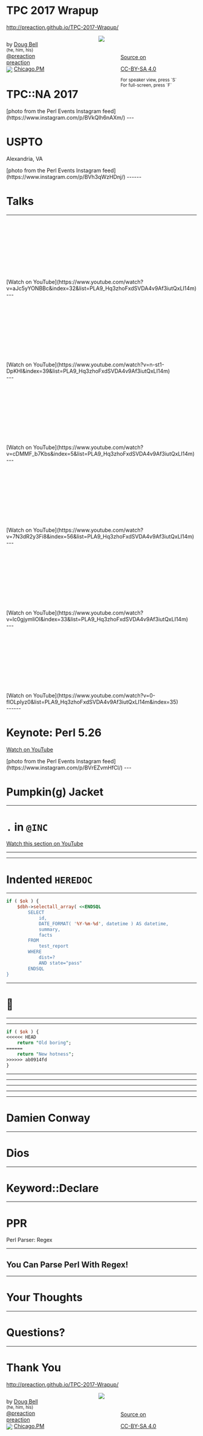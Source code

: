 
# TPC 2017 Wrapup

<http://preaction.github.io/TPC-2017-Wrapup/>

<div style="width: 40%; float: left">

by [Doug Bell](http://preaction.me)  
<small>(he, him, his)</small>  
[<i class="fa fa-twitter"></i> @preaction](http://twitter.com/preaction)  
[<i class="fa fa-github"></i> preaction](http://github.com/preaction)  
<img src="http://chicago.pm.org/theme/images/chicagopm-small.png" style="border: none; vertical-align: middle" />
[Chicago.PM](http://chicago.pm.org)  

</div>
<div style="width: 20%; float: left; text-align: center">
<img src="http://preaction.me/images/avatar-small.jpg" style="display: inline-block; max-width: 100%"/>
</div>
<div style="width: 40%; float: left">

<small> </small>  
<small> </small>  
[Source on <i class="fa fa-github"></i>](https://github.com/preaction/TPC-2017-Wrapup/)  

[CC-BY-SA 4.0](https://creativecommons.org/licenses/by-sa/4.0/legalcode)  

<small>
For speaker view, press `S`<br/>
For full-screen, press `F`
</small>
</div>

------
<!-- .slide: data-background-image="images/t-shirt.jpg" data-background-size="contain" data-background-position="center" data-background-repeat="no-repeat" data-background="#000" -->

# TPC::NA 2017

<span class="attrib" data-markdown>
[photo from the Perl Events Instagram feed](https://www.instagram.com/p/BVkQIh6nAXm/)
</span>
---
<!-- .slide: data-background-image="images/uspto-madison-room.jpg" data-background-size="contain" data-background-position="center" data-background-repeat="no-repeat" data-background="#000" -->

# USPTO

Alexandria, VA

<span class="attrib" data-markdown>
[photo from the Perl Events Instagram feed](https://www.instagram.com/p/BVh3qWzHDnj/)
</span>
------

# Talks

---

<!-- .slide: data-background-image="images/talk-joel-house.png" data-background-size="contain" data-background-position="center" data-background-repeat="no-repeat" data-background="#000" -->
<div data-markdown style="margin-top: 12em">
[Watch on YouTube](https://www.youtube.com/watch?v=aJc5yYONBBc&index=32&list=PLA9_Hq3zhoFxdSVDA4v9Af3iutQxLI14m)
</div>
---

<!-- .slide: data-background-image="images/talk-swift.png" data-background-size="contain" data-background-position="center" data-background-repeat="no-repeat" data-background="#000" -->
<div data-markdown style="margin-top: 12em">
[Watch on
YouTube](https://www.youtube.com/watch?v=n-st1-DpKHI&index=39&list=PLA9_Hq3zhoFxdSVDA4v9Af3iutQxLI14m)
</div>
---

<!-- .slide: data-background-image="images/talk-dart.png" data-background-size="contain" data-background-position="center" data-background-repeat="no-repeat" data-background="#000" -->
<div data-markdown style="margin-top: 12em">
[Watch on YouTube](https://www.youtube.com/watch?v=cDMMF_b7Kbs&index=5&list=PLA9_Hq3zhoFxdSVDA4v9Af3iutQxLI14m)
</div>
---

<!-- .slide: data-background-image="images/talk-women.png" data-background-size="contain" data-background-position="center" data-background-repeat="no-repeat" data-background="#000" -->
<div data-markdown style="margin-top: 12em">
[Watch on YouTube](https://www.youtube.com/watch?v=7N3dR2y3Fi8&index=56&list=PLA9_Hq3zhoFxdSVDA4v9Af3iutQxLI14m)
</div>
---

<!-- .slide: data-background-image="images/talk-travel-ban.png" data-background-size="contain" data-background-position="center" data-background-repeat="no-repeat" data-background="#000" -->
<div data-markdown style="margin-top: 12em">
[Watch on YouTube](https://www.youtube.com/watch?v=lc0gjymliOI&index=33&list=PLA9_Hq3zhoFxdSVDA4v9Af3iutQxLI14m)
</div>
---

<!-- .slide: data-background-image="images/talk-election-rt.png" data-background-size="contain" data-background-position="center" data-background-repeat="no-repeat" data-background="#000" -->
<div data-markdown style="margin-top: 12em">
[Watch on YouTube](https://www.youtube.com/watch?v=0-fIOLpIyz0&list=PLA9_Hq3zhoFxdSVDA4v9Af3iutQxLI14m&index=35)
</div>
------

<!-- .slide: data-background-image="images/sawyer-keynote.jpg" data-background-size="contain" data-background-position="center" data-background-repeat="no-repeat" data-background="#000" -->

# Keynote: Perl 5.26

[Watch on YouTube](https://www.youtube.com/watch?v=SYmdef_WQsw&list=PLA9_Hq3zhoFxdSVDA4v9Af3iutQxLI14m&index=8)

<span class="attrib" data-markdown>
[photo from the Perl Events Instagram feed](https://www.instagram.com/p/BVrEZvmHfCl/)
</span>
---
<!-- .slide: data-background-image="images/sawyer-jacket.png" data-background-size="contain" data-background-position="center" data-background-repeat="no-repeat" data-background="#000" -->
<h1 class="fragment fade-in">Pumpkin(g) Jacket</h1>

---

# `.` in `@INC`

[Watch this section on YouTube](https://youtu.be/SYmdef_WQsw?t=9m28s)

---
<!-- .slide: data-background-image="images/sawyer-security.png" data-background-size="contain" data-background-position="center" data-background-repeat="no-repeat" data-background="#000" -->
---
<!-- .slide: data-background-image="images/sawyer-heredoc.png" data-background-size="contain" data-background-position="center" data-background-repeat="no-repeat" data-background="#000" -->

# Indented `HEREDOC`

---

```perl
if ( $ok ) {
    $dbh->selectall_array( <<ENDSQL
        SELECT
            id,
            DATE_FORMAT( '%Y-%m-%d', datetime ) AS datetime,
            summary,
            facts
        FROM
            test_report
        WHERE
            dist=?
            AND state="pass"
        ENDSQL
}
```

---
<!-- .slide: data-background-image="images/sawyer-avocado.png" data-background-size="contain" data-background-position="center" data-background-repeat="no-repeat" data-background="#000" -->

# 🤦

---
<!-- .slide: data-background-image="images/sawyer-diff.png" data-background-size="contain" data-background-position="center" data-background-repeat="no-repeat" data-background="#000" -->
---

```perl
if ( $ok ) {
<<<<<< HEAD
    return "Old boring";
======
    return "New hotness";
>>>>>> ab0914fd
}
```
---
<!-- .slide: data-background-image="images/sawyer-xx.png" data-background-size="contain" data-background-position="center" data-background-repeat="no-repeat" data-background="#000" -->
---
<!-- .slide: data-background-image="images/sawyer-refalias.png" data-background-size="contain" data-background-position="center" data-background-repeat="no-repeat" data-background="#000" -->
---
<!-- .slide: data-background-image="images/sawyer-scalar-hash.png" data-background-size="contain" data-background-position="center" data-background-repeat="no-repeat" data-background="#000" -->
---
<!-- .slide: data-background-image="images/sawyer-thanks.png" data-background-size="contain" data-background-position="center" data-background-repeat="no-repeat" data-background="#000" -->
------

# Damien Conway

---

# Dios

---

# Keyword::Declare

---

# PPR

Perl Parser: Regex

---

## You Can Parse Perl With Regex!

------

# Your Thoughts

------

# Questions?

---

# Thank You

<http://preaction.github.io/TPC-2017-Wrapup/>

<div style="width: 40%; float: left">

by [Doug Bell](http://preaction.me)  
<small>(he, him, his)</small>  
[<i class="fa fa-twitter"></i> @preaction](http://twitter.com/preaction)  
[<i class="fa fa-github"></i> preaction](http://github.com/preaction)  
<img src="http://chicago.pm.org/theme/images/chicagopm-small.png" style="border: none; vertical-align: middle" />
[Chicago.PM](http://chicago.pm.org)  

</div>
<div style="width: 20%; float: left; text-align: center">
<img src="http://preaction.me/images/avatar-small.jpg" style="display: inline-block; max-width: 100%"/>
</div>
<div style="width: 40%; float: left">

<small> </small>  
<small> </small>  
[Source on <i class="fa fa-github"></i>](https://github.com/preaction/TPC-2017-Wrapup/)  

[CC-BY-SA 4.0](https://creativecommons.org/licenses/by-sa/4.0/legalcode)  

</div>

